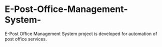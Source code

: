 # E-Post-Office-Management-System-
E-Post Office Management System project is developed for automation of post office services. 
